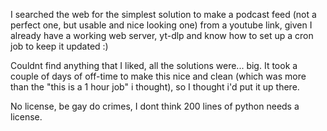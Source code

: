I searched the web for the simplest solution to make
a podcast feed (not a perfect one, but usable and nice looking one)
from a youtube link, given I already have a working web server, yt-dlp
and know how to set up a cron job to keep it updated :)

Couldnt find anything that I liked, all the solutions were... big.
It took a couple of days of off-time to make this nice and clean (which
was more than the "this is a 1 hour job" i thought), so I
thought i'd put it up there.

No license, be gay do crimes, I dont think 200 lines of python
needs a license.
